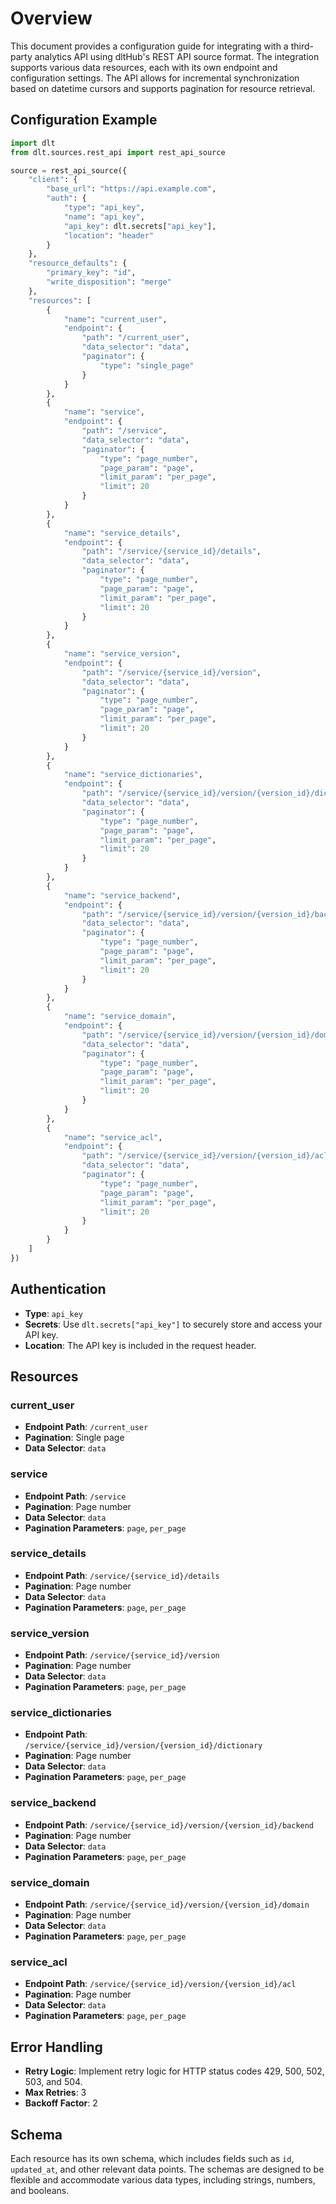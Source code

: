 # Overview

This document provides a configuration guide for integrating with a third-party analytics API using dltHub's REST API source format. The integration supports various data resources, each with its own endpoint and configuration settings. The API allows for incremental synchronization based on datetime cursors and supports pagination for resource retrieval.

## Configuration Example

```python
import dlt
from dlt.sources.rest_api import rest_api_source

source = rest_api_source({
    "client": {
        "base_url": "https://api.example.com",
        "auth": {
            "type": "api_key",
            "name": "api_key",
            "api_key": dlt.secrets["api_key"],
            "location": "header"
        }
    },
    "resource_defaults": {
        "primary_key": "id",
        "write_disposition": "merge"
    },
    "resources": [
        {
            "name": "current_user",
            "endpoint": {
                "path": "/current_user",
                "data_selector": "data",
                "paginator": {
                    "type": "single_page"
                }
            }
        },
        {
            "name": "service",
            "endpoint": {
                "path": "/service",
                "data_selector": "data",
                "paginator": {
                    "type": "page_number",
                    "page_param": "page",
                    "limit_param": "per_page",
                    "limit": 20
                }
            }
        },
        {
            "name": "service_details",
            "endpoint": {
                "path": "/service/{service_id}/details",
                "data_selector": "data",
                "paginator": {
                    "type": "page_number",
                    "page_param": "page",
                    "limit_param": "per_page",
                    "limit": 20
                }
            }
        },
        {
            "name": "service_version",
            "endpoint": {
                "path": "/service/{service_id}/version",
                "data_selector": "data",
                "paginator": {
                    "type": "page_number",
                    "page_param": "page",
                    "limit_param": "per_page",
                    "limit": 20
                }
            }
        },
        {
            "name": "service_dictionaries",
            "endpoint": {
                "path": "/service/{service_id}/version/{version_id}/dictionary",
                "data_selector": "data",
                "paginator": {
                    "type": "page_number",
                    "page_param": "page",
                    "limit_param": "per_page",
                    "limit": 20
                }
            }
        },
        {
            "name": "service_backend",
            "endpoint": {
                "path": "/service/{service_id}/version/{version_id}/backend",
                "data_selector": "data",
                "paginator": {
                    "type": "page_number",
                    "page_param": "page",
                    "limit_param": "per_page",
                    "limit": 20
                }
            }
        },
        {
            "name": "service_domain",
            "endpoint": {
                "path": "/service/{service_id}/version/{version_id}/domain",
                "data_selector": "data",
                "paginator": {
                    "type": "page_number",
                    "page_param": "page",
                    "limit_param": "per_page",
                    "limit": 20
                }
            }
        },
        {
            "name": "service_acl",
            "endpoint": {
                "path": "/service/{service_id}/version/{version_id}/acl",
                "data_selector": "data",
                "paginator": {
                    "type": "page_number",
                    "page_param": "page",
                    "limit_param": "per_page",
                    "limit": 20
                }
            }
        }
    ]
})
```

## Authentication

- **Type**: `api_key`
- **Secrets**: Use `dlt.secrets["api_key"]` to securely store and access your API key.
- **Location**: The API key is included in the request header.

## Resources

### current_user
- **Endpoint Path**: `/current_user`
- **Pagination**: Single page
- **Data Selector**: `data`

### service
- **Endpoint Path**: `/service`
- **Pagination**: Page number
- **Data Selector**: `data`
- **Pagination Parameters**: `page`, `per_page`

### service_details
- **Endpoint Path**: `/service/{service_id}/details`
- **Pagination**: Page number
- **Data Selector**: `data`
- **Pagination Parameters**: `page`, `per_page`

### service_version
- **Endpoint Path**: `/service/{service_id}/version`
- **Pagination**: Page number
- **Data Selector**: `data`
- **Pagination Parameters**: `page`, `per_page`

### service_dictionaries
- **Endpoint Path**: `/service/{service_id}/version/{version_id}/dictionary`
- **Pagination**: Page number
- **Data Selector**: `data`
- **Pagination Parameters**: `page`, `per_page`

### service_backend
- **Endpoint Path**: `/service/{service_id}/version/{version_id}/backend`
- **Pagination**: Page number
- **Data Selector**: `data`
- **Pagination Parameters**: `page`, `per_page`

### service_domain
- **Endpoint Path**: `/service/{service_id}/version/{version_id}/domain`
- **Pagination**: Page number
- **Data Selector**: `data`
- **Pagination Parameters**: `page`, `per_page`

### service_acl
- **Endpoint Path**: `/service/{service_id}/version/{version_id}/acl`
- **Pagination**: Page number
- **Data Selector**: `data`
- **Pagination Parameters**: `page`, `per_page`

## Error Handling

- **Retry Logic**: Implement retry logic for HTTP status codes 429, 500, 502, 503, and 504.
- **Max Retries**: 3
- **Backoff Factor**: 2

## Schema

Each resource has its own schema, which includes fields such as `id`, `updated_at`, and other relevant data points. The schemas are designed to be flexible and accommodate various data types, including strings, numbers, and booleans.